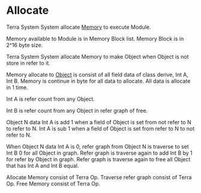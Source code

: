 # **Allocate**




Terra System System allocate [Memory](../../../Execute/System/Memory/a.md) to execute Module.



Memory available to Module is in Memory Block list.
Memory Block is in 2^16 byte size.



Terra System System allocate Memory to make Object when Object is not store in refer to it.



Memory allocate to [Object](../../../Class/Object/a.md) is consist of all field data of class derive,
Int A, Int B.
Memory is continue in byte for all data to allocate.
All data is allocate in 1 time.





Int A is refer count from any Object.


Int B is refer count from any Object in refer graph of free.



Object N data Int A is add 1 when a field of Object is set from not refer to N to refer to N.
Int A is sub 1 when a field of Object is set from refer to N to not refer to N.


When Object N data Int A is 0, refer graph from Object N is traverse to set Int B 0 for all Object in graph.
Refer graph is traverse again to add Int B by 1 for refer by Object in graph.
Refer graph is traverse again to free all Object that has Int A and Int B equal.


Allocate Memory consist of Terra Op.
Traverse refer graph consist of Terra Op.
Free Memory consist of Terra Op.